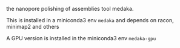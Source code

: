 the nanopore polishing of assemblies tool medaka.

This is installed in a miniconda3 env `medaka` and depends on racon, minimap2 and others

A GPU version is installed in the miniconda3 env `medaka-gpu`
